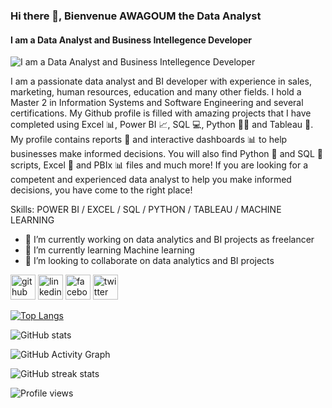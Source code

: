 ### Hi there 👋, Bienvenue AWAGOUM the Data Analyst
#### I am a Data Analyst and Business Intellegence Developer
![I am a Data Analyst and Business Intellegence Developer](https://media.licdn.com/dms/image/D4E16AQEqXAUtATCKlw/profile-displaybackgroundimage-shrink_350_1400/0/1678577631514?e=1685577600&v=beta&t=plFnQwcX_k5UtdoTXVzohZYRk61Hsi-J6lzkdkaKZ3Q)

I am a passionate data analyst and BI developer with experience in sales, marketing, human resources, education and many other fields. I hold a Master 2 in Information Systems and Software Engineering and several certifications. My Github profile is filled with amazing projects that I have completed using Excel 📊, Power BI 📈, SQL 💻, Python 🧑‍💻 and Tableau 🚀. My profile contains reports 📑 and interactive dashboards 📊 to help businesses make informed decisions. You will also find Python 🐍 and SQL 💾 scripts, Excel 📑 and PBIx 📊 files and much more! If you are looking for a competent and experienced data analyst to help you make informed decisions, you have come to the right place!

Skills: POWER BI / EXCEL / SQL / PYTHON / TABLEAU / MACHINE LEARNING 

- 🔭 I’m currently working on data analytics and BI projects as freelancer 
- 🌱 I’m currently learning Machine learning 
- 👯 I’m looking to collaborate on data analytics and BI projects 


[<img src='https://cdn.jsdelivr.net/npm/simple-icons@3.0.1/icons/github.svg' alt='github' height='40'>](https://github.com/https://github.com/bovebove)  [<img src='https://cdn.jsdelivr.net/npm/simple-icons@3.0.1/icons/linkedin.svg' alt='linkedin' height='40'>](https://www.linkedin.com/in/https://www.linkedin.com/in/bienvenue-awagoum//)  [<img src='https://cdn.jsdelivr.net/npm/simple-icons@3.0.1/icons/facebook.svg' alt='facebook' height='40'>](https://www.facebook.com/https://www.facebook.com/bienvenueawagoum/)  [<img src='https://cdn.jsdelivr.net/npm/simple-icons@3.0.1/icons/twitter.svg' alt='twitter' height='40'>](https://twitter.com/https://twitter.com/BAwagoum)  

[![Top Langs](https://github-readme-stats.vercel.app/api/top-langs/?username=https://github.com/bovebove)](https://github.com/anuraghazra/github-readme-stats)

![GitHub stats](https://github-readme-stats.vercel.app/api?username=https://github.com/bovebove&show_icons=true)  

![GitHub Activity Graph](https://activity-graph.herokuapp.com/graph?username=https://github.com/bovebove)  

![GitHub streak stats](https://streak-stats.demolab.com/?user=https://github.com/bovebove)  

![Profile views](https://gpvc.arturio.dev/https://github.com/bovebove)  
